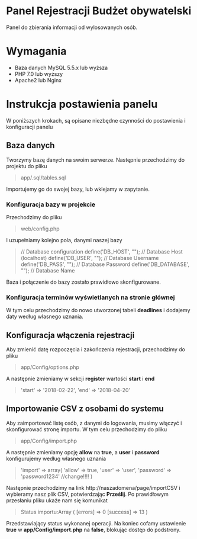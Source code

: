 # Panel Rejestracji Budżet obywatelski

Panel do zbierania informacji od wylosowanych osób.
# Wymagania
- Baza danych MySQL 5.5.x lub wyższa
- PHP 7.0 lub wyższy
- Apache2 lub Nginx

# Instrukcja postawienia panelu
W poniższych krokach, są opisane niezbędne czynności do postawienia i konfiguracji panelu
## Baza danych
Tworzymy bazę danych na swoim serwerze. Następnie przechodzimy do projektu do pliku
> app/.sql/tables.sql

Importujemy go do swojej bazy, lub wklejamy w zapytanie.
### Konfiguracja bazy w projekcie
Przechodzimy do pliku 
>web/config.php

I uzupełniamy kolejno pola, danymi naszej bazy
>// Database configuration
define('DB_HOST', ""); // Database Host (localhost)
define('DB_USER', ""); // Database Username
define('DB_PASS', ""); // Database Password
define('DB_DATABASE', ""); // Database Name

Baza i połączenie do bazy zostało prawidłowo skonfigurowane.
### Konfiguracja terminów wyświetlanych na stronie głównej
W tym celu przechodzimy do nowo utworzonej tabeli **deadlines** i dodajemy daty według własnego uznania.
## Konfiguracja włączenia rejestracji 
Aby zmienić datę rozpoczęcia i zakończenia rejestracji, przechodzimy do pliku
>app/Config/options.php

A następnie zmieniamy w sekcji **register** wartości **start** i **end**
>'start' => '2018-02-22',
>'end' => '2018-04-20'

## Importowanie CSV z osobami do systemu
Aby zaimportować listę osób, z danymi do logowania, musimy włączyć i skonfigurować stronę importu. W tym celu przechodzimy do pliku
>app/Config/import.php

A następnie zmieniamy opcję **allow** na **true**, a **user** i **password** konfigurujemy według własnego uznania
>'import' => array(
	'allow' => true,
        'user' => 'user',
        'password' => 'password1234' //change!!!!
    )

Następnie przechodzimy na link http://naszadomena/page/importCSV i wybieramy nasz plik CSV, potwierdzając **Prześlij**.
Po prawidłowym przesłaniu pliku ukaże nam się komunikat
>Status importu:Array ( \[errors\] => 0 \[success\] => 13 )

Przedstawiający status wykonanej operacji.
Na koniec cofamy ustawienie **true** w **app/Config/import.php** na **false**, blokując dostęp do podstrony.